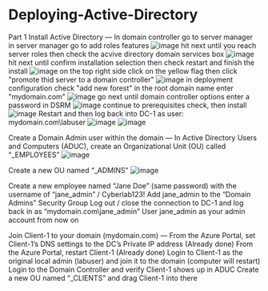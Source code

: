 # Deploying-Active-Directory

Part 1
Install Active Directory
—
In domain controller go to server manager in server manager go to add roles features
![image](https://github.com/user-attachments/assets/7c47b661-da9f-4233-be1c-f87e5f67d330)
hit next until you reach server roles then check the acvive directory domain services box
![image](https://github.com/user-attachments/assets/7c5ca718-6e98-48a6-9e7f-f011f2263a23)
hit next until confirm installation selection then check restart and finish the install
![image](https://github.com/user-attachments/assets/83aa6839-7b76-4368-94ca-30e3b2f4c84c)
on the top right side click on the yellow flag then click "promote thid server to a domain controller"
![image](https://github.com/user-attachments/assets/b20353e9-4333-4135-ad9b-29413015a8ae)
in deployment configuration check "add new forest" 
in the root domain name enter "mydomain.com"
![image](https://github.com/user-attachments/assets/4d9a708a-5483-4abb-92ff-53c0c4b5f586)
go next until domain controller options enter a password in DSRM
![image](https://github.com/user-attachments/assets/cfd9fc8a-8ce1-4124-8120-0085f58e4738)
continue to prerequisites check, then install
![image](https://github.com/user-attachments/assets/972fc1a5-eac0-4681-a379-d0a87feaa22b)
Restart and then log back into DC-1 as user: mydomain.com\labuser
![image](https://github.com/user-attachments/assets/0224e2f6-81ca-4008-acec-f00e7971e374)
![image](https://github.com/user-attachments/assets/d28bf0da-8079-4453-888f-d07a5bf1d175)


Create a Domain Admin user within the domain
—
In Active Directory Users and Computers (ADUC), create an Organizational Unit (OU) called “_EMPLOYEES”
![image](https://github.com/user-attachments/assets/9cfe4694-e86e-43af-91d1-fe8f9e7cb694)

Create a new OU named “_ADMINS”
![image](https://github.com/user-attachments/assets/f052d88c-5886-4696-8156-5405de563d6b)

Create a new employee named “Jane Doe” (same password) with the username of “jane_admin” / Cyberlab123!
Add jane_admin to the “Domain Admins” Security Group
Log out / close the connection to DC-1 and log back in as “mydomain.com\jane_admin”
User jane_admin as your admin account from now on


Join Client-1 to your domain (mydomain.com)
—
From the Azure Portal, set Client-1’s DNS settings to the DC’s Private IP address (Already done)
From the Azure Portal, restart Client-1 (Already done)
Login to Client-1 as the original local admin (labuser) and join it to the domain (computer will restart)
Login to the Domain Controller and verify Client-1 shows up in ADUC
Create a new OU named “_CLIENTS” and drag Client-1 into there
